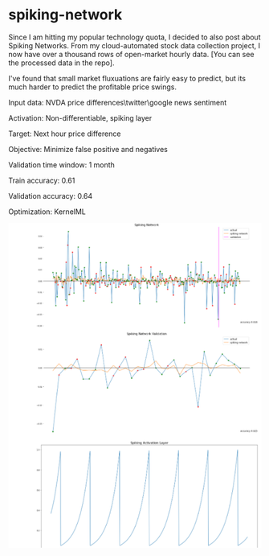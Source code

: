 # spiking-network

Since I am hitting my popular technology quota, I decided to also post about Spiking Networks. From my cloud-automated stock data collection project, I now have over a thousand rows of open-market hourly data. [You can see the processed data in the repo].

I've found that small market fluxuations are fairly easy to predict, but its much harder to predict the profitable price swings.

Input data: NVDA price differences\twitter\google news sentiment

Activation: Non-differentiable, spiking layer

Target: Next hour price difference

Objective: Minimize false positive and negatives

Validation time window: 1 month

Train accuracy: 0.61

Validation accuracy: 0.64

Optimization: KernelML

![spiking-network-results](https://github.com/freedomtowin/spiking-network/blob/main/spiking-network-results.PNG)